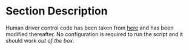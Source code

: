 # Section Description
Human driver control code has been taken from [here](https://scientific-python.readthedocs.io/en/latest/notebooks_rst/6_Machine_Learning/04_Exercices/02_Practical_Work/02_RL_2_CarRacing.html) and has been modified thereafter. No configuration is required to run the script and it should work *out of the box*.